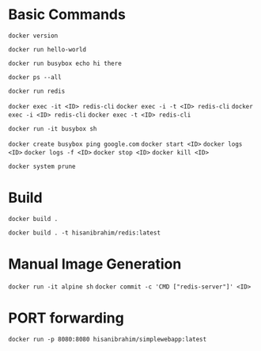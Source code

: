 # Basic Commands

`docker version`

`docker run hello-world`

`docker run busybox echo hi there`

`docker ps --all`

`docker run redis`

`docker exec -it <ID> redis-cli`
    `docker exec -i -t <ID> redis-cli`
    `docker exec -i <ID> redis-cli`
    `docker exec -t <ID> redis-cli`

`docker run -it busybox sh`

`docker create busybox ping google.com`
    `docker start <ID>`
    `docker logs <ID>`
    `docker logs -f <ID>`
    `docker stop <ID>`
    `docker kill <ID>`

`docker system prune`

# Build

`docker build .`

`docker build . -t hisanibrahim/redis:latest`

# Manual Image Generation

`docker run -it alpine sh`
`docker commit -c 'CMD ["redis-server"]' <ID>`

# PORT forwarding

`docker run -p 8080:8080 hisanibrahim/simplewebapp:latest`